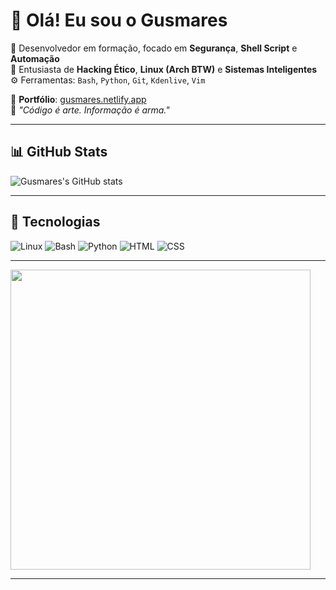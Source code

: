 # 👋 Olá! Eu sou o Gusmares

🎯 Desenvolvedor em formação, focado em **Segurança**, **Shell Script** e **Automação**  
🧠 Entusiasta de **Hacking Ético**, **Linux (Arch BTW)** e **Sistemas Inteligentes**  
⚙️ Ferramentas: `Bash`, `Python`, `Git`, `Kdenlive`, `Vim`

🔗 **Portfólio**: [gusmares.netlify.app](https://67f7ceea0e1a948ad8c991f7--stunning-speculoos-fdcb47.netlify.app/)  
📌 *"Código é arte. Informação é arma."*

---

## 📊 GitHub Stats

![Gusmares's GitHub stats](https://github-readme-stats.vercel.app/api?username=Gusmares&show_icons=true&theme=radical)

---

## 🚀 Tecnologias

![Linux](https://img.shields.io/badge/Linux-000?style=for-the-badge&logo=linux)
![Bash](https://img.shields.io/badge/Bash-121011?style=for-the-badge&logo=gnu-bash)
![Python](https://img.shields.io/badge/Python-3670A0?style=for-the-badge&logo=python&logoColor=ffdd54)
![HTML](https://img.shields.io/badge/HTML5-E34F26?style=for-the-badge&logo=html5&logoColor=white)
![CSS](https://img.shields.io/badge/CSS3-1572B6?style=for-the-badge&logo=css3&logoColor=white)

---


  <img src="https://media0.giphy.com/media/v1.Y2lkPTc5MGI3NjExcnN2aHV6cGMydWkyZzFmNXhzc2g4NDV4Z2IwdWVkYWw3aXozd3dqdyZlcD12MV9pbnRlcm5hbF9naWZfYnlfaWQmY3Q9Zw/ko7twHhomhk8E/giphy.gif" width="480"/>


---
